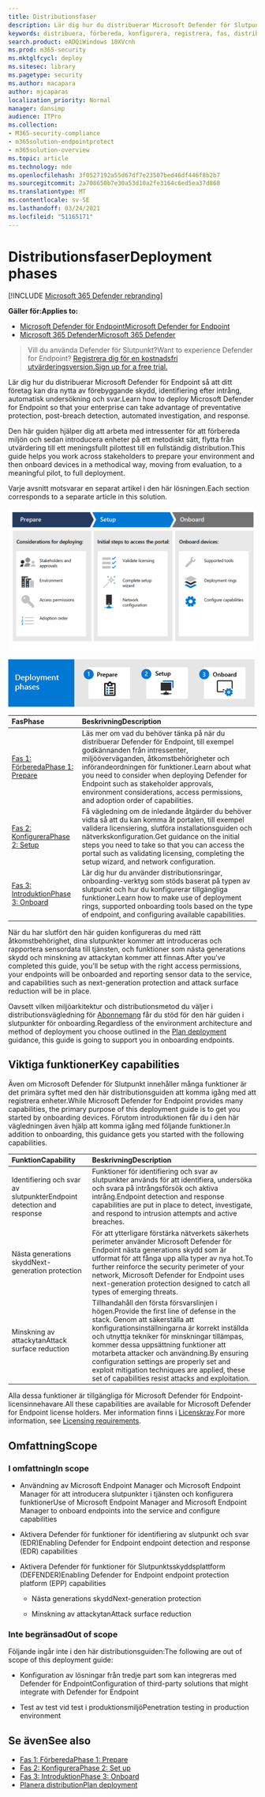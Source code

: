 ```yaml
---
title: Distributionsfaser
description: Lär dig hur du distribuerar Microsoft Defender för Slutpunkt genom att förbereda, konfigurera och registrera slutpunkter för den tjänsten
keywords: distribuera, förbereda, konfigurera, registrera, fas, distribution, distribuera, införa, konfigurera
search.product: eADQiWindows 10XVcnh
ms.prod: m365-security
ms.mktglfcycl: deploy
ms.sitesec: library
ms.pagetype: security
ms.author: macapara
author: mjcaparas
localization_priority: Normal
manager: dansimp
audience: ITPro
ms.collection:
- M365-security-compliance
- m365solution-endpointprotect
- m365solution-overview
ms.topic: article
ms.technology: mde
ms.openlocfilehash: 3f0527192a55d67df7e23507bed46df446f8b2b7
ms.sourcegitcommit: 2a708650b7e30a53d10a2fe3164c6ed5ea37d868
ms.translationtype: MT
ms.contentlocale: sv-SE
ms.lasthandoff: 03/24/2021
ms.locfileid: "51165171"
---
```

# <a name="deployment-phases"></a><span data-ttu-id="257f9-104">Distributionsfaser</span><span class="sxs-lookup"><span data-stu-id="257f9-104">Deployment phases</span></span>

[!INCLUDE [Microsoft 365 Defender rebranding](../../includes/microsoft-defender.md)]

<span data-ttu-id="257f9-105">**Gäller för:**</span><span class="sxs-lookup"><span data-stu-id="257f9-105">**Applies to:**</span></span>
- [<span data-ttu-id="257f9-106">Microsoft Defender för Endpoint</span><span class="sxs-lookup"><span data-stu-id="257f9-106">Microsoft Defender for Endpoint</span></span>](https://go.microsoft.com/fwlink/p/?linkid=2154037)
- [<span data-ttu-id="257f9-107">Microsoft 365 Defender</span><span class="sxs-lookup"><span data-stu-id="257f9-107">Microsoft 365 Defender</span></span>](https://go.microsoft.com/fwlink/?linkid=2118804)

><span data-ttu-id="257f9-108">Vill du använda Defender för Slutpunkt?</span><span class="sxs-lookup"><span data-stu-id="257f9-108">Want to experience Defender for Endpoint?</span></span> [<span data-ttu-id="257f9-109">Registrera dig för en kostnadsfri utvärderingsversion.</span><span class="sxs-lookup"><span data-stu-id="257f9-109">Sign up for a free trial.</span></span>](https://www.microsoft.com/microsoft-365/windows/microsoft-defender-atp?ocid=docs-wdatp-assignaccess-abovefoldlink)

<span data-ttu-id="257f9-110">Lär dig hur du distribuerar Microsoft Defender för Endpoint så att ditt företag kan dra nytta av förebyggande skydd, identifiering efter intrång, automatisk undersökning och svar.</span><span class="sxs-lookup"><span data-stu-id="257f9-110">Learn how to deploy Microsoft Defender for Endpoint so that your enterprise can take advantage of preventative protection, post-breach detection, automated investigation, and response.</span></span> 


<span data-ttu-id="257f9-111">Den här guiden hjälper dig att arbeta med intressenter för att förbereda miljön och sedan introducera enheter på ett metodiskt sätt, flytta från utvärdering till ett meningsfullt pilottest till en fullständig distribution.</span><span class="sxs-lookup"><span data-stu-id="257f9-111">This guide helps you work across stakeholders to prepare your environment and then onboard devices in a methodical way, moving from evaluation, to a meaningful pilot, to full deployment.</span></span>

<span data-ttu-id="257f9-112">Varje avsnitt motsvarar en separat artikel i den här lösningen.</span><span class="sxs-lookup"><span data-stu-id="257f9-112">Each section corresponds to a separate article in this solution.</span></span>

![Bild av distributionsfaser med information från tabell](images/deployment-guide-phases.png)


![Sammanfattning av distributionsfaser: förbereda, konfigurera, registrera](images/phase-diagrams/deployment-phases.png)

|<span data-ttu-id="257f9-115">Fas</span><span class="sxs-lookup"><span data-stu-id="257f9-115">Phase</span></span> | <span data-ttu-id="257f9-116">Beskrivning</span><span class="sxs-lookup"><span data-stu-id="257f9-116">Description</span></span> | 
|:-------|:-----|
| [<span data-ttu-id="257f9-117">Fas 1: Förbereda</span><span class="sxs-lookup"><span data-stu-id="257f9-117">Phase 1: Prepare</span></span>](prepare-deployment.md)| <span data-ttu-id="257f9-118">Läs mer om vad du behöver tänka på när du distribuerar Defender för Endpoint, till exempel godkännanden från intressenter, miljööverväganden, åtkomstbehörigheter och införandeordningen för funktioner.</span><span class="sxs-lookup"><span data-stu-id="257f9-118">Learn about what you need to consider when deploying Defender for Endpoint such as stakeholder approvals, environment considerations, access permissions, and adoption order of capabilities.</span></span> 
| [<span data-ttu-id="257f9-119">Fas 2: Konfigurera</span><span class="sxs-lookup"><span data-stu-id="257f9-119">Phase 2: Setup</span></span>](production-deployment.md)|  <span data-ttu-id="257f9-120">Få vägledning om de inledande åtgärder du behöver vidta så att du kan komma åt portalen, till exempel validera licensiering, slutföra installationsguiden och nätverkskonfiguration.</span><span class="sxs-lookup"><span data-stu-id="257f9-120">Get guidance on the initial steps you need to take so that you can access the portal such as validating licensing, completing the setup wizard, and network configuration.</span></span> 
| [<span data-ttu-id="257f9-121">Fas 3: Introduktion</span><span class="sxs-lookup"><span data-stu-id="257f9-121">Phase 3: Onboard</span></span>](onboarding.md) | <span data-ttu-id="257f9-122">Lär dig hur du använder distributionsringar, onboarding-verktyg som stöds baserat på typen av slutpunkt och hur du konfigurerar tillgängliga funktioner.</span><span class="sxs-lookup"><span data-stu-id="257f9-122">Learn how to make use of deployment rings, supported onboarding tools based on the type of endpoint, and configuring available capabilities.</span></span> 


<span data-ttu-id="257f9-123">När du har slutfört den här guiden konfigureras du med rätt åtkomstbehörighet, dina slutpunkter kommer att introduceras och rapportera sensordata till tjänsten, och funktioner som nästa generations skydd och minskning av attackytan kommer att finnas.</span><span class="sxs-lookup"><span data-stu-id="257f9-123">After you've completed this guide, you'll be setup with the right access permissions, your endpoints will be onboarded and reporting sensor data to the service, and capabilities such as next-generation protection and attack surface reduction will be in place.</span></span>



<span data-ttu-id="257f9-124">Oavsett vilken miljöarkitektur och distributionsmetod du väljer i distributionsvägledning för [Abonnemang](deployment-strategy.md) får du stöd för den här guiden i slutpunkter för onboarding.</span><span class="sxs-lookup"><span data-stu-id="257f9-124">Regardless of the environment architecture and method of deployment you choose outlined in the [Plan deployment](deployment-strategy.md) guidance, this guide is going to support you in onboarding endpoints.</span></span> 








## <a name="key-capabilities"></a><span data-ttu-id="257f9-125">Viktiga funktioner</span><span class="sxs-lookup"><span data-stu-id="257f9-125">Key capabilities</span></span>

<span data-ttu-id="257f9-126">Även om Microsoft Defender för Slutpunkt innehåller många funktioner är det primära syftet med den här distributionsguiden att komma igång med att registrera enheter.</span><span class="sxs-lookup"><span data-stu-id="257f9-126">While Microsoft Defender for Endpoint provides many capabilities, the primary purpose of this deployment guide is to get you started by onboarding devices.</span></span> <span data-ttu-id="257f9-127">Förutom introduktionen får du i den här vägledningen även hjälp att komma igång med följande funktioner.</span><span class="sxs-lookup"><span data-stu-id="257f9-127">In addition to onboarding, this guidance gets you started with the following capabilities.</span></span>



<span data-ttu-id="257f9-128">Funktion</span><span class="sxs-lookup"><span data-stu-id="257f9-128">Capability</span></span> | <span data-ttu-id="257f9-129">Beskrivning</span><span class="sxs-lookup"><span data-stu-id="257f9-129">Description</span></span> 
:---|:---
<span data-ttu-id="257f9-130">Identifiering och svar av slutpunkter</span><span class="sxs-lookup"><span data-stu-id="257f9-130">Endpoint detection and response</span></span> | <span data-ttu-id="257f9-131">Funktioner för identifiering och svar av slutpunkter används för att identifiera, undersöka och svara på intrångsförsök och aktiva intrång.</span><span class="sxs-lookup"><span data-stu-id="257f9-131">Endpoint detection and response capabilities are put in place to detect, investigate, and respond to intrusion attempts and active breaches.</span></span>
<span data-ttu-id="257f9-132">Nästa generations skydd</span><span class="sxs-lookup"><span data-stu-id="257f9-132">Next-generation protection</span></span> | <span data-ttu-id="257f9-133">För att ytterligare förstärka nätverkets säkerhets perimeter använder Microsoft Defender för Endpoint nästa generations skydd som är utformat för att fånga upp alla typer av nya hot.</span><span class="sxs-lookup"><span data-stu-id="257f9-133">To further reinforce the security perimeter of your network, Microsoft Defender for Endpoint uses next-generation protection designed to catch all types of emerging threats.</span></span>
<span data-ttu-id="257f9-134">Minskning av attackytan</span><span class="sxs-lookup"><span data-stu-id="257f9-134">Attack surface reduction</span></span> |  <span data-ttu-id="257f9-135">Tillhandahåll den första försvarslinjen i högen.</span><span class="sxs-lookup"><span data-stu-id="257f9-135">Provide the first line of defense in the stack.</span></span> <span data-ttu-id="257f9-136">Genom att säkerställa att konfigurationsinställningarna är korrekt inställda och utnyttja tekniker för minskningar tillämpas, kommer dessa uppsättning funktioner att motarbeta attacker och användning.</span><span class="sxs-lookup"><span data-stu-id="257f9-136">By ensuring configuration settings are properly set and exploit mitigation techniques are applied, these set of capabilities resist attacks and exploitation.</span></span>

<span data-ttu-id="257f9-137">Alla dessa funktioner är tillgängliga för Microsoft Defender för Endpoint-licensinnehavare.</span><span class="sxs-lookup"><span data-stu-id="257f9-137">All these capabilities are available for Microsoft Defender for Endpoint license holders.</span></span> <span data-ttu-id="257f9-138">Mer information finns i [Licenskrav](minimum-requirements.md#licensing-requirements).</span><span class="sxs-lookup"><span data-stu-id="257f9-138">For more information, see [Licensing requirements](minimum-requirements.md#licensing-requirements).</span></span>

## <a name="scope"></a><span data-ttu-id="257f9-139">Omfattning</span><span class="sxs-lookup"><span data-stu-id="257f9-139">Scope</span></span>

### <a name="in-scope"></a><span data-ttu-id="257f9-140">I omfattning</span><span class="sxs-lookup"><span data-stu-id="257f9-140">In scope</span></span>

-   <span data-ttu-id="257f9-141">Användning av Microsoft Endpoint Manager och Microsoft Endpoint Manager för att introducera slutpunkter i tjänsten och konfigurera funktioner</span><span class="sxs-lookup"><span data-stu-id="257f9-141">Use of Microsoft Endpoint Manager and Microsoft Endpoint Manager to onboard endpoints into the service and configure capabilities</span></span>

-   <span data-ttu-id="257f9-142">Aktivera Defender för funktioner för identifiering av slutpunkt och svar (EDR)</span><span class="sxs-lookup"><span data-stu-id="257f9-142">Enabling Defender for Endpoint endpoint detection and response (EDR)  capabilities</span></span>

-   <span data-ttu-id="257f9-143">Aktivera Defender för funktioner för Slutpunktsskyddsplattform (DEFENDER)</span><span class="sxs-lookup"><span data-stu-id="257f9-143">Enabling Defender for Endpoint endpoint protection platform (EPP) capabilities</span></span>

    -   <span data-ttu-id="257f9-144">Nästa generations skydd</span><span class="sxs-lookup"><span data-stu-id="257f9-144">Next-generation protection</span></span>

    -   <span data-ttu-id="257f9-145">Minskning av attackytan</span><span class="sxs-lookup"><span data-stu-id="257f9-145">Attack surface reduction</span></span>


### <a name="out-of-scope"></a><span data-ttu-id="257f9-146">Inte begränsad</span><span class="sxs-lookup"><span data-stu-id="257f9-146">Out of scope</span></span>

<span data-ttu-id="257f9-147">Följande ingår inte i den här distributionsguiden:</span><span class="sxs-lookup"><span data-stu-id="257f9-147">The following are out of scope of this deployment guide:</span></span>

-   <span data-ttu-id="257f9-148">Konfiguration av lösningar från tredje part som kan integreras med Defender för Endpoint</span><span class="sxs-lookup"><span data-stu-id="257f9-148">Configuration of third-party solutions that might integrate with Defender for Endpoint</span></span>

-   <span data-ttu-id="257f9-149">Test av test vid test i produktionsmiljö</span><span class="sxs-lookup"><span data-stu-id="257f9-149">Penetration testing in production environment</span></span>




## <a name="see-also"></a><span data-ttu-id="257f9-150">Se även</span><span class="sxs-lookup"><span data-stu-id="257f9-150">See also</span></span>
- [<span data-ttu-id="257f9-151">Fas 1: Förbereda</span><span class="sxs-lookup"><span data-stu-id="257f9-151">Phase 1: Prepare</span></span>](prepare-deployment.md)
- [<span data-ttu-id="257f9-152">Fas 2: Konfigurera</span><span class="sxs-lookup"><span data-stu-id="257f9-152">Phase 2: Set up</span></span>](production-deployment.md)
- [<span data-ttu-id="257f9-153">Fas 3: Introduktion</span><span class="sxs-lookup"><span data-stu-id="257f9-153">Phase 3: Onboard</span></span>](onboarding.md)
- [<span data-ttu-id="257f9-154">Planera distribution</span><span class="sxs-lookup"><span data-stu-id="257f9-154">Plan deployment</span></span>](deployment-strategy.md)
